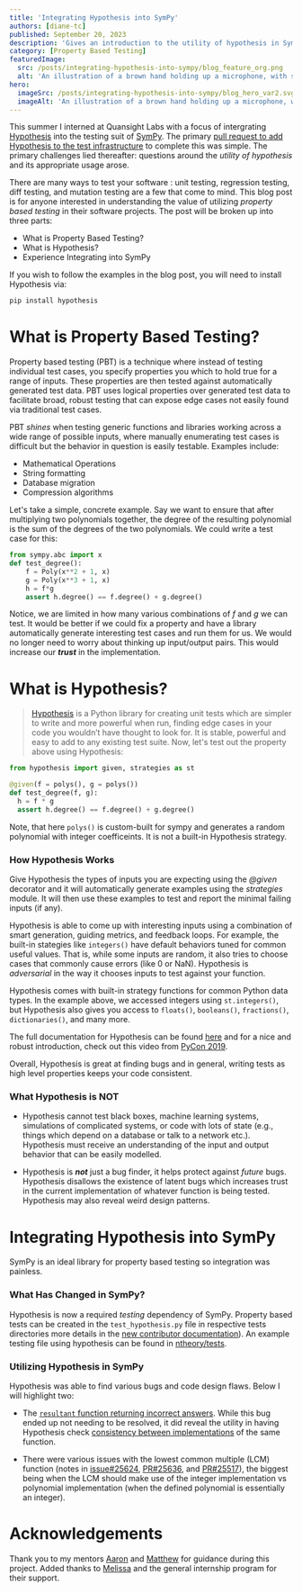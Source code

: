 ```yaml
---
title: 'Integrating Hypothesis into SymPy'
authors: [diane-tc]
published: September 20, 2023
description: 'Gives an introduction to the utility of hypothesis in SymPy'
category: [Property Based Testing]
featuredImage:
  src: /posts/integrating-hypothesis-into-sympy/blog_feature_org.png
  alt: 'An illustration of a brown hand holding up a microphone, with some graphical elements highlighting the top of the microphone.'
hero:
  imageSrc: /posts/integrating-hypothesis-into-sympy/blog_hero_var2.svg
  imageAlt: 'An illustration of a brown hand holding up a microphone, with some graphical elements highlighting the top of the microphone.' 
---
```

This summer I interned at Quansight Labs with a focus of intergrating [Hypothesis](https://github.com/HypothesisWorks/hypothesis/) into the testing suit of [SymPy](https://github.com/sympy/sympy). The primary [pull request to add Hypothesis to the test infrastructure](https://github.com/sympy/sympy/pull/25428) to complete this was simple. The primary challenges lied thereafter: questions around the _utility of hypothesis_ and its appropriate usage arose. 

There are many ways to test your software : unit testing, regression testing, diff testing, and mutation testing are a few that come to mind. This blog post is for anyone interested in understanding the value of utilizing _property based testing_ in their software projects. The post  will be broken up into three parts:

* What is Property Based Testing?
* What is Hypothesis?
* Experience Integrating into SymPy

If you wish to follow the examples in the blog post, you will need to install Hypothesis via:

```bash
pip install hypothesis
```
# What is Property Based Testing?

Property based testing (PBT) is a technique where instead of testing individual test cases, you specify properties you which to hold true for a range of inputs. These properties are then tested against automatically generated test data. PBT uses logical properties over generated test data to facilitate broad, robust testing that can expose edge cases not easily found via traditional test cases.

PBT _shines_ when testing generic functions and libraries working across a wide range of possible inputs, where manually enumerating test cases is difficult but the behavior in question is easily testable. Examples include:

* Mathematical Operations
* String formatting
* Database migration
* Compression algorithms

Let's take a simple, concrete example. Say we want to ensure that after multiplying two polynomials together, the degree of the resulting polynomial is the sum of the degrees of the two polynomials. We could write a test case for this:

```python
from sympy.abc import x
def test_degree():
    f = Poly(x**2 + 1, x)
    g = Poly(x**3 + 1, x)
    h = f*g
    assert h.degree() == f.degree() + g.degree()
```
Notice, we are limited in how many various combinations of _f_ and _g_ we can test. It would be better if we could fix a property and have a library automatically generate interesting test cases and run them for us. We would no longer need to worry about thinking up input/output pairs. This would increase our **_trust_** in the implementation.

# What is Hypothesis?
 > [Hypothesis](https://hypothesis.readthedocs.io/en/latest/) is a Python library for creating unit tests which are simpler to write and more powerful when run, finding edge cases in your code you wouldn’t have thought to look for. It is stable, powerful and easy to add to any existing test suite.
> Now, let's test out the property above using Hypothesis:
  
  ```python
from hypothesis import given, strategies as st

@given(f = polys(), g = polys())
def test_degree(f, g):
    h = f * g
    assert h.degree() == f.degree() + g.degree()
```
Note, that here `polys()` is custom-built for sympy and generates a random polynomial with integer coefficeints. It is not a built-in Hypothesis strategy.

### How Hypothesis Works
Give Hypothesis the types of inputs you are expecting using the _@given_ decorator and it will automatically generate examples using the _strategies_ module. It will then use these examples to test and report the minimal failing inputs (if any). 

Hypothesis is able to come up with interesting inputs using a combination of smart generation, guiding metrics, and feedback loops. For example, the built-in stategies like `integers()` have default behaviors tuned for common useful values. That is, while some inputs are random, it also tries to choose cases that commonly cause errors (like 0 or NaN). Hypothesis is _adversarial_ in the way it chooses inputs to test against your function. 

Hypothesis comes with built-in strategy functions for common Python data types. In the example above, we accessed integers using `st.integers()`, but Hypothesis also gives you access to `floats()`, `booleans()`, `fractions()`, `dictionaries()`, and many more.


The full documentation for Hypothesis can be found [here](https://hypothesis.readthedocs.io/en/latest/index.html) and for a nice and robust introduction, check out this video from [PyCon 2019](https://youtu.be/KcyGUVzL7HA?si=lglSRamsWsY1YLIR).

Overall, Hypothesis is great at finding bugs and in general, writing tests as high level properties keeps your code consistent. 
### What Hypothesis is NOT

* Hypothesis cannot test black boxes, machine learning systems, simulations of complicated systems, or code with lots of state (e.g., things which depend on a database or talk to a network etc.). Hypothesis must receive an understanding of the input and output behavior that can be easily modelled.
  
* Hypothesis is **_not_** just a bug finder, it helps protect against _future_ bugs. Hypothesis disallows the existence of latent bugs which increases trust in the current implementation of whatever function is being tested. Hypothesis may also reveal weird design patterns. 

# Integrating Hypothesis into SymPy

SymPy is an ideal library for property based testing so integration was painless.

### What Has Changed in SymPy?

Hypothesis is now a required _testing_ dependency of SymPy. Property based tests can be created in the `test_hypothesis.py` file in respective tests directories more details in the [new contributor documentation](https://github.com/sympy/sympy/blob/master/doc/src/contributing/new-contributors-guide/writing-tests.md#hypothesis-testing)). An example testing file using hypothesis can be found in  [ntheory/tests](https://github.com/sympy/sympy/blob/master/sympy/ntheory/tests/test_hypothesis.py).
### Utilizing Hypothesis in SymPy

Hypothesis was able to find various bugs and code design flaws. Below I will highlight two:
* The [`resultant` function returning incorrect answers](https://github.com/sympy/sympy/issues/25406). While this bug ended up not needing to be resolved, it did  reveal the utility in having Hypothesis check [consistency between implementations](https://github.com/sympy/sympy/issues/25406#issuecomment-1652243538) of the same function.
  
* There were various issues with the lowest common multiple (LCM) function (notes in [issue#25624](https://github.com/sympy/sympy/issues/25624), [PR#25636](https://github.com/sympy/sympy/pull/25636), and [PR#25517](https://github.com/sympy/sympy/pull/25517#issuecomment-1714474991)), the biggest being when the LCM should make use of the integer implementation vs polynomial implementation (when the defined polynomial is essentially an integer).

# Acknowledgements

Thank you to my mentors [Aaron](https://github.com/asmeurer) and [Matthew](https://github.com/honno) for guidance during this project. Added thanks to [Melissa](https://github.com/melissawm) and the general internship program for their support. 
